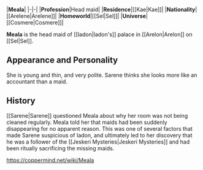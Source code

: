 |**Meala**|
|-|-|
|**Profession**|Head maid|
|**Residence**|[[Kae\|Kae]]|
|**Nationality**|[[Arelene\|Arelene]]|
|**Homeworld**|[[Sel\|Sel]]|
|**Universe**|[[Cosmere\|Cosmere]]|

**Meala** is the head maid of [[Iadon\|Iadon's]] palace in [[Arelon\|Arelon]] on [[Sel\|Sel]].

## Appearance and Personality
She is young and thin, and very polite. Sarene thinks she looks more like an accountant than a maid.

## History
[[Sarene\|Sarene]] questioned Meala about why her room was not being cleaned regularly. Meala told her that maids had been suddenly disappearing for no apparent reason. This was one of several factors that made Sarene suspicious of Iadon, and ultimately led to her discovery that he was a follower of the [[Jeskeri Mysteries\|Jeskeri Mysteries]] and had been ritually sacrificing the missing maids.



https://coppermind.net/wiki/Meala